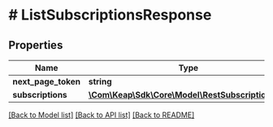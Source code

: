 # # ListSubscriptionsResponse

## Properties

Name | Type | Description | Notes
------------ | ------------- | ------------- | -------------
**next_page_token** | **string** |  | [optional]
**subscriptions** | [**\Com\Keap\Sdk\Core\Model\RestSubscriptionV2[]**](RestSubscriptionV2.md) |  | [optional]

[[Back to Model list]](../../README.md#models) [[Back to API list]](../../README.md#endpoints) [[Back to README]](../../README.md)
